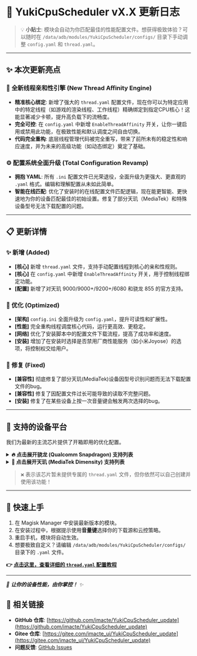 # 🚀 YukiCpuScheduler vX.X 更新日志

> 💡 **小贴士**: 模块会自动为你匹配最佳的性能配置文件。想获得极致体验？可以随时在 `/data/adb/modules/YukiCpuScheduler/configs/` 目录下手动调整 `config.yaml` 和 `thread.yaml`。

---

## ✨ 本次更新亮点

### 🎯 **全新线程亲和性引擎 (New Thread Affinity Engine)**
- **精准核心绑定**: 新增了强大的 `thread.yaml` 配置文件，现在你可以为特定应用中的特定线程（如游戏的渲染线程、工作线程）精确绑定到指定CPU核心！这能显著减少卡顿，提升高负载下的流畅度。
- **完全可控**: 在 `config.yaml` 中新增 `EnableThreadAffinity` 开关，让你一键启用或禁用此功能，在极致性能和默认调度之间自由切换。
- **代码完全重构**: 底层线程管理代码被完全重写，带来了前所未有的稳定性和响应速度，并为未来的高级功能（如动态绑定）奠定了基础。

### ⚙️ **配置系统全面升级 (Total Configuration Revamp)**
- **拥抱 YAML**: 所有 `.ini` 配置文件已光荣退役，全面升级为更强大、更直观的 `.yaml` 格式。编辑和理解配置从未如此简单。
- **智能在线匹配**: 优化了安装时的在线配置文件匹配逻辑，现在能更智能、更快速地为你的设备匹配最佳的初始设置。修复了部分天玑（MediaTek）和特殊设备型号无法下载配置的问题。

---

## 📋 更新详情

### ✨ 新增 (Added)
- **[核心]** 新增 `thread.yaml` 文件，支持手动配置线程到核心的亲和性规则。
- **[核心]** 在 `config.yaml` 中新增 `EnableThreadAffinity` 开关，用于控制线程绑定功能。
- **[配置]** 新增了对天玑 9000/9000+/9200+/6080 和骁龙 855 的官方支持。

### 🚀 优化 (Optimized)
- **[架构]** `config.ini` 全面升级为 `config.yaml`，提升可读性和扩展性。
- **[性能]** 完全重构线程调度核心代码，运行更高效、更稳定。
- **[网络]** 优化了安装脚本中的配置文件下载流程，提高了成功率和速度。
- **[安装]** 增加了在安装时选择是否禁用厂商性能服务（如小米Joyose）的选项，将控制权交给用户。

### 🔧 修复 (Fixed)
- **[兼容性]** 彻底修复了部分天玑(MediaTek)设备因型号识别问题而无法下载配置文件的bug。
- **[兼容性]** 修复了因配置文件过长可能导致的读取不完整问题。
- **[安装]** 修复了在某些设备上按一次音量键会触发两次选择的bug。

---

## 📱 支持的设备平台

我们为最新的主流芯片提供了开箱即用的优化配置。

<details>
<summary><b>🔥 点击展开骁龙 (Qualcomm Snapdragon) 支持列表</b></summary>

| 处理器型号 | 主配置文件 | 线程配置文件 |
|---|---|---|
| 骁龙 8 Gen 3 (sm8650) | ✅ | ✅ |
| 骁龙 8 Gen 2 (sm8550) | ✅ | ✅ |
| 骁龙 8+ Gen 1 (sm8475) | ✅ | ❌ (即将支持) |
| 骁龙 8 Gen 1 (sm8450) | ✅ | ❌ (即将支持) |
| 骁龙 888 (sm8350) | ✅ | ❌ (即将支持) |
| 骁龙 870 (sm8250-ac) | ✅ | ❌ (即将支持) |
| 骁龙 855 (sm8150) | ✅ | ❌ (即将支持) |
| 骁龙 7+ Gen 2 (sm7475) | ✅ | ❌ (即将支持) |

</details>

<details>
<summary><b>💎 点击展开天玑 (MediaTek Dimensity) 支持列表</b></summary>

| 处理器型号 | 主配置文件 | 线程配置文件 |
|---|---|---|
| 天玑 9300 (mt6989) | ✅ | ❌ (即将支持) |
| 天玑 9200+ (mt6985z) | ✅ | ❌ (即将支持) |
| 天玑 9200 (mt6985) | ✅ | ❌ (即将支持) |
| 天玑 9000+ (mt6983z) | ✅ | ❌ (即将支持) |
| 天玑 9000 (mt6983) | ✅ | ❌ (即将支持) |
| 天玑 8100 (mt6895) | ✅ | ❌ (即将支持) |
| 天玑 6080 (mt6080) | ✅ | ❌ (即将支持) |

</details>

> `❌` 表示该芯片暂未提供专属的 `thread.yaml` 文件，但你依然可以自己创建并使用该功能！

---

## 📖 快速上手

1.  在 Magisk Manager 中安装最新版本的模块。
2.  在安装过程中，根据提示使用**音量键**选择你的下载源和云控策略。
3.  重启手机，模块将自动生效。
4.  想要极致自定义？请编辑 `/data/adb/modules/YukiCpuScheduler/configs/` 目录下的 `.yaml` 文件。

**👉 [点击这里，查看详细的 `thread.yaml` 配置教程](https://github.com/imacte/YukiCpuScheduler_update)**

---

*🌟 **让你的设备性能，由你掌控！** ✨*

## 🔗 相关链接

- **GitHub 仓库**: [https://github.com/imacte/YukiCpuScheduler_update](https://github.com/imacte/YukiCpuScheduler_update)
- **Gitee 仓库**: [https://gitee.com/imacte_ui/YukiCpuScheduler_update](https://gitee.com/imacte_ui/YukiCpuScheduler_update)
- **问题反馈**: [GitHub Issues](https://github.com/imacte/YukiCpuScheduler_update/issues)